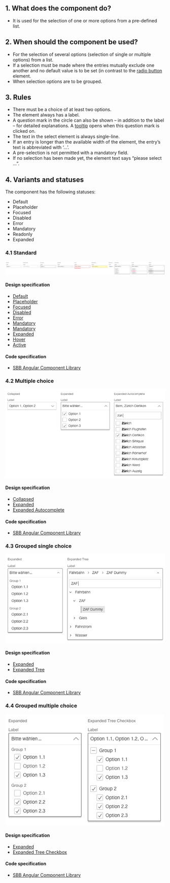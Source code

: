 ## 1. What does the component do? 
* It is used for the selection of one or more options from a pre-defined list.


## 2. When should the component be used?
* For the selection of several options (selection of single or multiple options) from a list.
* If a selection must be made where the entries mutually exclude one another and no default value is to be set (in contrast to the [radio button](https://digital.sbb.ch/en/webapps/components/radiobutton) element.
* When selection options are to be grouped.


## 3. Rules
* There must be a choice of at least two options.
* The element always has a label.
* A question mark in the circle can also be shown – in addition to the label – for detailed explanations. A [tooltip](https://digital.sbb.ch/en/webapps/components/tooltip) opens when this question mark is clicked on.
* The text in the select element is always single-line.
* If an entry is longer than the available width of the element, the entry’s text is abbreviated with ‘…’.
* A pre-selection is not permitted with a mandatory field.
* If no selection has been made yet, the element text says “please select …”.


## 4. Variants and statuses
The component has the following statuses:
* Default
* Placeholder
* Focused
* Disabled
* Error
* Mandatory
* Readonly
* Expanded

### 4.1 Standard
![Image of the select component in the standard variant](https://raw.githubusercontent.com/sbb-design-systems/design-system-webapp-documentation/master/documentation/components/select/images/Select_Default.png 'class: image')

#### Design specification
* [Default](https://www.sketch.com/s/58b25e4c-bf9c-4f74-973f-503538fcbea2/a/5ynoRd#Inspector)
* [Placeholder](https://www.sketch.com/s/58b25e4c-bf9c-4f74-973f-503538fcbea2/a/v88vv84#Inspector)
* [Focused](https://www.sketch.com/s/58b25e4c-bf9c-4f74-973f-503538fcbea2/a/bDLaGj#Inspector)
* [Disabled](https://www.sketch.com/s/58b25e4c-bf9c-4f74-973f-503538fcbea2/a/Wjdn2k#Inspector)
* [Error](https://www.sketch.com/s/58b25e4c-bf9c-4f74-973f-503538fcbea2/a/3LoxWm#Inspector)
* [Mandatory](https://www.sketch.com/s/58b25e4c-bf9c-4f74-973f-503538fcbea2/a/4aabbaD#Inspector)
* [Mandatory](https://www.sketch.com/s/58b25e4c-bf9c-4f74-973f-503538fcbea2/a/DPqYrZW#Inspector)
* [Expanded](https://www.sketch.com/s/58b25e4c-bf9c-4f74-973f-503538fcbea2/a/r79r5A#Inspector)
* [Hover](https://www.sketch.com/s/58b25e4c-bf9c-4f74-973f-503538fcbea2/a/nKQDZl#Inspector)
* [Active](https://www.sketch.com/s/58b25e4c-bf9c-4f74-973f-503538fcbea2/a/QqD1Mb#Inspector)

#### Code specification
* [SBB Angular Component Library](https://angular.app.sbb.ch/angular/components/select?variant=lean)

### 4.2 Multiple choice 
![Image of the select component with multiple choice](https://raw.githubusercontent.com/sbb-design-systems/design-system-webapp-documentation/master/documentation/components/select/images/select_multi.png 'class: image')

#### Design specification
* [Collapsed](https://www.sketch.com/s/58b25e4c-bf9c-4f74-973f-503538fcbea2/a/xz0QA0#Inspector)
* [Expanded](https://www.sketch.com/s/58b25e4c-bf9c-4f74-973f-503538fcbea2/a/EAeGJq#Inspector)
* [Expanded Autocomplete](https://www.sketch.com/s/58b25e4c-bf9c-4f74-973f-503538fcbea2/a/j14rpb#Inspector)

#### Code specification
* [SBB Angular Component Library](https://angular.app.sbb.ch/angular/components/select?variant=lean)

### 4.3 Grouped single choice
![Image of the select component with grouped entries](https://raw.githubusercontent.com/sbb-design-systems/design-system-webapp-documentation/master/documentation/components/select/images/Select_Grouped_Single.png 'class: image')

#### Design specification
* [Expanded](https://www.sketch.com/s/58b25e4c-bf9c-4f74-973f-503538fcbea2/a/dAgjMj#Inspector)
* [Expanded Tree](https://www.sketch.com/s/58b25e4c-bf9c-4f74-973f-503538fcbea2/a/m4Ye4w#Inspector)

#### Code specification
* [SBB Angular Component Library](https://angular.app.sbb.ch/angular/components/select?variant=lean)

### 4.4 Grouped multiple choice
![Image of the select component with grouped entries and multiple choice](https://raw.githubusercontent.com/sbb-design-systems/design-system-webapp-documentation/master/documentation/components/select/images/Select_Grouped_Multi.png 'class: image')

#### Design specification
* [Expanded](https://www.sketch.com/s/58b25e4c-bf9c-4f74-973f-503538fcbea2/a/zJyK5l#Inspector)
* [Expanded Tree Checkbox](https://www.sketch.com/s/58b25e4c-bf9c-4f74-973f-503538fcbea2/a/ZZVnLv#Inspector)

#### Code specification
* [SBB Angular Component Library](https://angular.app.sbb.ch/angular/components/select?variant=lean)